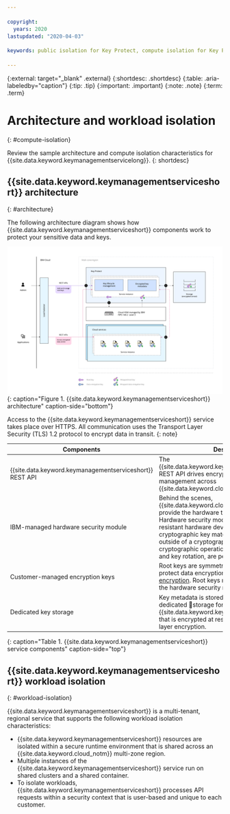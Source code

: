 ```yaml
---

copyright:
  years: 2020
lastupdated: "2020-04-03"

keywords: public isolation for Key Protect, compute isolation for Key Protect, Key Protect architecture, workload isolation in Key Protect

---
```


{:external: target="_blank" .external}
{:shortdesc: .shortdesc}
{:table: .aria-labeledby="caption"}
{:tip: .tip}
{:important: .important}
{:note: .note}
{:term: .term}

# Architecture and workload isolation
{: #compute-isolation}

Review the sample architecture and compute isolation characteristics for
{{site.data.keyword.keymanagementservicelong}}.
{: shortdesc}

## {{site.data.keyword.keymanagementserviceshort}} architecture
{: #architecture}

The following architecture diagram shows how {{site.data.keyword.keymanagementserviceshort}}
components work to protect your sensitive data and keys.

![The diagram shows how {{site.data.keyword.keymanagementserviceshort}} components protect sensitive data and keys.](images/kp-architecture.svg)
{: caption="Figure 1. {{site.data.keyword.keymanagementserviceshort}} architecture" caption-side="bottom"}

Access to the {{site.data.keyword.keymanagementserviceshort}} service takes
place over HTTPS. All communication uses the Transport Layer Security (TLS) 1.2
protocol to encrypt data in transit.
{: note}

| Components | Description |
| --- | --- |
| {{site.data.keyword.keymanagementserviceshort}} REST API | The {{site.data.keyword.keymanagementserviceshort}} REST API drives encryption key creation and management across {{site.data.keyword.cloud_notm}} services.|
| IBM-managed hardware security module | Behind the scenes, {{site.data.keyword.cloud_notm}} data centers provide the hardware to protect your keys. Hardware security modules (HSMs) are tamper-resistant hardware devices that store and use cryptographic key material without exposing keys outside of a cryptographic boundary. All cryptographic operations, such as key creation and key rotation, are performed within the HSM. |
| Customer-managed encryption keys | Root keys are symmetric key-wrapping keys that protect data encryption keys with [envelope encryption](/docs/key-protect?topic=key-protect-envelope-encryption). Root keys never leave the boundary of the hardware security module. |
| Dedicated key storage | Key metadata is stored in highly durable, dedicated storage for {{site.data.keyword.keymanagementserviceshort}} that is encrypted at rest with additional application layer encryption. |
{: caption="Table 1. {{site.data.keyword.keymanagementserviceshort}} service components" caption-side="top"}

## {{site.data.keyword.keymanagementserviceshort}} workload isolation
{: #workload-isolation}

{{site.data.keyword.keymanagementserviceshort}} is a multi-tenant, regional
service that supports the following workload isolation characteristics:

- {{site.data.keyword.keymanagementserviceshort}} resources are isolated within
a secure runtime environment that is shared across an
{{site.data.keyword.cloud_notm}} multi-zone region.
- Multiple instances of the {{site.data.keyword.keymanagementserviceshort}}
service run on shared clusters and a shared container.
- To isolate workloads, {{site.data.keyword.keymanagementserviceshort}} processes
API requests within a security context that is user-based and unique to each customer.

